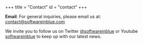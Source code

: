 +++
title = "Contact"
id = "contact"
+++

**Email**:
For general inquiries, please email us at:
[contact@softwareinblue.com](mailto:contact@softwareinblue.com)

We invite you to follow us on Twitter
[@softwareinblue](https://twitter.com/softwareinblue) or Youtube [softwareinblue](https://www.youtube.com/channel/UC8qfPUKO_rPmtvuB4nV87rg) to keep up with our latest news.
